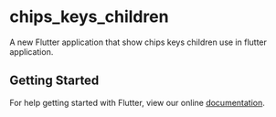 # chips_keys_children

A new Flutter application that show chips keys children use in flutter application.

## Getting Started

For help getting started with Flutter, view our online
[documentation](https://flutter.io/).
